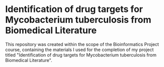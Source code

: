 # Identification of drug targets for __Mycobacterium tuberculosis__ from Biomedical Literature

This repository was created within the scope of the Bioinformatics Project course, containing the materials I used for the completion of my project titled "Identification of drug targets for Mycobacterium tuberculosis from Biomedical Literature".

